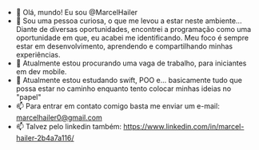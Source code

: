 - 👋 Olá, mundo! Eu sou @MarcelHailer
- 👀 Sou uma pessoa curiosa, o que me levou a estar neste ambiente...
Diante de diversas oportunidades, encontrei a programação como uma oportunidade em que, eu acabei me identificando. 
Meu foco é sempre estar em desenvolvimento, aprendendo e compartilhando minhas experiências.
- 🌱 Atualmente estou procurando uma vaga de trabalho, para iniciantes em dev mobile. 
- 💞️ Atualmente estou estudando swift, POO e... basicamente tudo que possa estar no caminho enquanto tento colocar minhas ideias no "papel"
- 📫 Para entrar em contato comigo basta me enviar um e-mail: marcelhailer0@gmail.com
- 📫 Talvez pelo linkedin também: https://www.linkedin.com/in/marcel-hailer-2b4a7a116/
